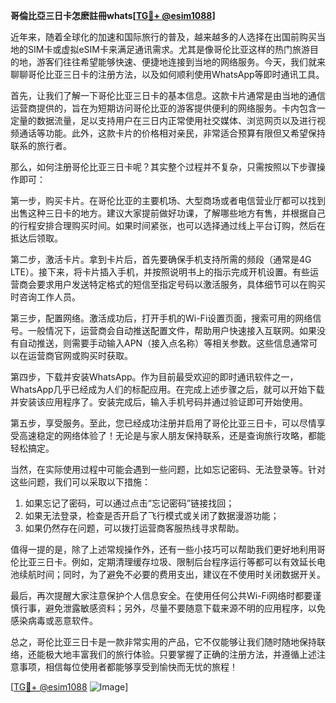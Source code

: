 **哥倫比亞三日卡怎麽註冊whats[[TG💪+ @esim1088](https://t.me/s/esim1088)]**

近年来，随着全球化的加速和国际旅行的普及，越来越多的人选择在出国前购买当地的SIM卡或虚拟eSIM卡来满足通讯需求。尤其是像哥伦比亚这样的热门旅游目的地，游客们往往希望能够快速、便捷地连接到当地的网络服务。今天，我们就来聊聊哥伦比亚三日卡的注册方法，以及如何顺利使用WhatsApp等即时通讯工具。

首先，让我们了解一下哥伦比亚三日卡的基本信息。这款卡片通常是由当地的通信运营商提供的，旨在为短期访问哥伦比亚的游客提供便利的网络服务。卡内包含一定量的数据流量，足以支持用户在三日内正常使用社交媒体、浏览网页以及进行视频通话等功能。此外，这款卡片的价格相对亲民，非常适合预算有限但又希望保持联系的旅行者。

那么，如何注册哥伦比亚三日卡呢？其实整个过程并不复杂，只需按照以下步骤操作即可：

第一步，购买卡片。在哥伦比亚的主要机场、大型商场或者电信营业厅都可以找到出售这种三日卡的地方。建议大家提前做好功课，了解哪些地方有售，并根据自己的行程安排合理购买时间。如果时间紧张，也可以选择通过线上平台订购，然后在抵达后领取。

第二步，激活卡片。拿到卡片后，首先要确保手机支持所需的频段（通常是4G LTE）。接下来，将卡片插入手机，并按照说明书上的指示完成开机设置。有些运营商会要求用户发送特定格式的短信至指定号码以激活服务，具体细节可以在购买时咨询工作人员。

第三步，配置网络。激活成功后，打开手机的Wi-Fi设置页面，搜索可用的网络信号。一般情况下，运营商会自动推送配置文件，帮助用户快速接入互联网。如果没有自动推送，则需要手动输入APN（接入点名称）等相关参数。这些信息通常可以在运营商官网或购买时获取。

第四步，下载并安装WhatsApp。作为目前最受欢迎的即时通讯软件之一，WhatsApp几乎已经成为人们的标配应用。在完成上述步骤之后，就可以开始下载并安装该应用程序了。安装完成后，输入手机号码并通过验证即可开始使用。

第五步，享受服务。至此，您已经成功注册并启用了哥伦比亚三日卡，可以尽情享受高速稳定的网络体验了！无论是与家人朋友保持联系，还是查询旅行攻略，都能轻松搞定。

当然，在实际使用过程中可能会遇到一些问题，比如忘记密码、无法登录等。针对这些问题，我们可以采取以下措施：

1. 如果忘记了密码，可以通过点击“忘记密码”链接找回；
2. 如果无法登录，检查是否开启了飞行模式或关闭了数据漫游功能；
3. 如果仍然存在问题，可以拨打运营商客服热线寻求帮助。

值得一提的是，除了上述常规操作外，还有一些小技巧可以帮助我们更好地利用哥伦比亚三日卡。例如，定期清理缓存垃圾、限制后台程序运行等都可以有效延长电池续航时间；同时，为了避免不必要的费用支出，建议在不使用时关闭数据开关。

最后，再次提醒大家注意保护个人信息安全。在使用任何公共Wi-Fi网络时都要谨慎行事，避免泄露敏感资料；另外，尽量不要随意下载来源不明的应用程序，以免感染病毒或恶意软件。

总之，哥伦比亚三日卡是一款非常实用的产品，它不仅能够让我们随时随地保持联络，还能极大地丰富我们的旅行体验。只要掌握了正确的注册方法，并遵循上述注意事项，相信每位使用者都能够享受到愉快而无忧的旅程！

[[TG💪+ @esim1088](https://t.me/s/esim1088) ![Image](https://i.postimg.cc/4NQfJmqS/Snipaste-2025-05-13-00-14-12.png)]